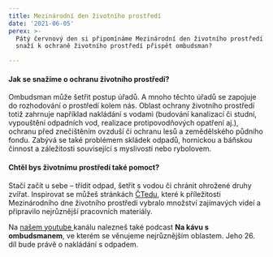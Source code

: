```yaml
---
title: Mezinárodní den životního prostředí
date: '2021-06-05'
perex: >-
  Pátý červnový den si připomínáme Mezinárodní den životního prostředí. Jak se
  snaží k ochraně životního prostředí přispět ombudsman?

---
```



<h4>Jak se snažíme o ochranu životního prostředí?</h4><p>Ombudsman může šetřit postup úřadů. A mnoho těchto úřadů se zapojuje do rozhodování o prostředí kolem nás. Oblast ochrany životního prostředí totiž zahrnuje například nakládání s vodami (budování kanalizací či studní, vypouštění odpadních vod, realizace protipovodňových opatření aj.), ochranu před znečištěním ovzduší či ochranu lesů a zemědělského půdního fondu. Zabývá se také problémem skládek odpadů, hornickou a báňskou činnost a záležitosti související s myslivostí nebo rybolovem.</p><h4>Chtěl bys životnímu prostředí také pomoct?</h4><p>Stačí začít u sebe – třídit odpad, šetřit s vodou či chránit ohrožené druhy zvířat. Inspirovat se můžeš stránkách <a href="https://edu.ceskatelevize.cz/kolekce/mezinarodni-den-zivotniho-prostredi" target="_blank">ČTedu</a>, které k příležitosti Mezinárodního dne životního prostředí vybralo množství zajímavých videí a připravilo nejrůznější pracovních materiály.</p><p>Na <a href="https://www.youtube.com/channel/UCdWvuDhPr0GVH1mlSbWnNjQ" target="_blank">našem youtube </a>kanálu nalezneš také podcast <strong>Na kávu s ombudsmanem</strong>, ve kterém se věnujeme nejrůznějším oblastem. Jeho 26. díl bude právě o nakládání s odpadem.</p>

